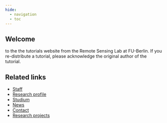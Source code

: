 ```yaml
---
hide:
  - navigation
  - toc
---
```


## Welcome
to the the tutorials website from the Remote Sensing Lab at FU-Berlin.
If you re-distribute a tutorial, please acknowledge the original author of the tutorial.

## Related links
- [Staff](https://www.geo.fu-berlin.de/en/geog/fachrichtungen/geoinformatik/mitarbeiter/index.html)
- [Research profile](https://www.geo.fu-berlin.de/en/geog/fachrichtungen/geoinformatik/forschung/index.html)
- [Studium](https://www.geo.fu-berlin.de/en/geog/fachrichtungen/geoinformatik/studium/index.html)
- [News](https://www.geo.fu-berlin.de/en/geog/fachrichtungen/geoinformatik/news/index.html)
- [Contact](https://www.geo.fu-berlin.de/en/geog/fachrichtungen/geoinformatik/Contact/index.html)
- [Research projects](https://www.geo.fu-berlin.de/en/geog/fachrichtungen/geoinformatik/projekte-fegeoinf/index.html)
